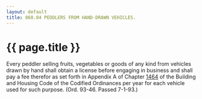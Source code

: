 ```yaml
---
layout: default 
title: 860.04 PEDDLERS FROM HAND-DRAWN VEHICLES.
---
```


{{ page.title }}
================

Every peddler selling fruits, vegetables or goods of any kind from
vehicles drawn by hand shall obtain a license before engaging in
business and shall pay a fee therefor as set forth in Appendix A of
Chapter [1464](58d37b9c.html) of the Building and Housing Code of the
Codified Ordinances per year for each vehicle used for such purpose.
(Ord. 93-46. Passed 7-1-93.)
